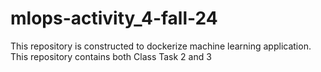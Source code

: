 # mlops-activity_4-fall-24
This repository is constructed to dockerize machine learning application.
This repository contains both Class Task 2 and 3 
